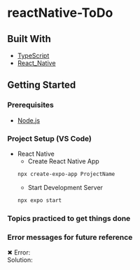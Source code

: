 # reactNative-ToDo

## Built With  
* [TypeScript](https://www.typescriptlang.org/docs/// "TypeScript documentation")  
* [React_Native](https://reactnative.dev/// "React Native Documentation")  

## Getting Started  
### Prerequisites
* [Node.js](https://nodejs.org/en/ "Download Node.js 16.15.0 LTS")  

### Project Setup (VS Code)
* React Native 
  * Create React Native App  
  ```bash
  npx create-expo-app ProjectName
  ```    
  * Start Development Server   
  ```bash
  npx expo start
  ```   

### Topics practiced to get things done  
  

### Error messages for future reference  
✖ Error:   
Solution:  

